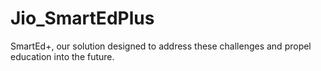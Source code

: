 # Jio_SmartEdPlus
SmartEd+, our solution designed to address these challenges and propel education into the future.
